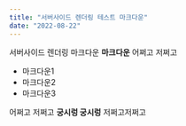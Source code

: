 ```yaml
---
title: "서버사이드 렌더링 테스트 마크다운"
date: "2022-08-22"
---
```


서버사이드 렌더링 마크다운 **마크다운** 어쩌고 저쩌고

-   마크다운1
-   마크다운2
-   마크다운3

어쩌고 저쩌고 **궁시렁 궁시렁** 저쩌고저쩌고
